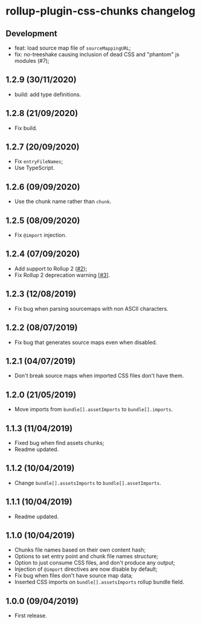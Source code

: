 # rollup-plugin-css-chunks changelog

## Development

* feat: load source map file of `sourceMappingURL`;
* fix: no-treeshake causing inclusion of dead CSS and "phantom" js modules (#7);

## 1.2.9 (30/11/2020)

* build: add type definitions.

## 1.2.8 (21/09/2020)

* Fix build.

## 1.2.7 (20/09/2020)

* Fix `entryFileNames`;
* Use TypeScript.

## 1.2.6 (09/09/2020)

* Use the chunk name rather than `chunk`.

## 1.2.5 (08/09/2020)

* Fix `@import` injection.

## 1.2.4 (07/09/2020)

* Add support to Rollup 2 ([#2](https://github.com/domingues/rollup-plugin-css-chunks/pull/2));
* Fix Rollup 2 deprecation warning [[#3](https://github.com/domingues/rollup-plugin-css-chunks/issues/3)].

## 1.2.3 (12/08/2019)

* Fix bug when parsing sourcemaps with non ASCII characters.

## 1.2.2 (08/07/2019)

* Fix bug that generates source maps even when disabled.

## 1.2.1 (04/07/2019)

* Don't break source maps when imported CSS files don't have them.

## 1.2.0 (21/05/2019)

* Move imports from `bundle[].assetImports` to `bundle[].imports`.

## 1.1.3 (11/04/2019)

* Fixed bug when find assets chunks;
* Readme updated.

## 1.1.2 (10/04/2019)

* Change `bundle[].assetsImports` to `bundle[].assetImports`.

## 1.1.1 (10/04/2019)

* Readme updated.

## 1.1.0 (10/04/2019)

* Chunks file names based on their own content hash;
* Options to set entry point and chunk file names structure;
* Option to just consume CSS files, and don't produce any output;
* Injection of `@import` directives are now disable by default;
* Fix bug when files don't have source map data;
* Inserted CSS imports on `bundle[].assetsImports` rollup bundle field.

## 1.0.0 (09/04/2019)

* First release.
